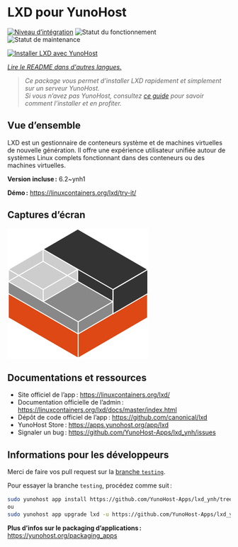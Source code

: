 <!--
Nota bene : ce README est automatiquement généré par <https://github.com/YunoHost/apps/tree/master/tools/readme_generator>
Il NE doit PAS être modifié à la main.
-->

# LXD pour YunoHost

[![Niveau d’intégration](https://apps.yunohost.org/badge/integration/lxd)](https://ci-apps.yunohost.org/ci/apps/lxd/)
![Statut du fonctionnement](https://apps.yunohost.org/badge/state/lxd)
![Statut de maintenance](https://apps.yunohost.org/badge/maintained/lxd)

[![Installer LXD avec YunoHost](https://install-app.yunohost.org/install-with-yunohost.svg)](https://install-app.yunohost.org/?app=lxd)

*[Lire le README dans d'autres langues.](./ALL_README.md)*

> *Ce package vous permet d’installer LXD rapidement et simplement sur un serveur YunoHost.*  
> *Si vous n’avez pas YunoHost, consultez [ce guide](https://yunohost.org/install) pour savoir comment l’installer et en profiter.*

## Vue d’ensemble

LXD est un gestionnaire de conteneurs système et de machines virtuelles de nouvelle génération. Il offre une expérience utilisateur unifiée autour de systèmes Linux complets fonctionnant dans des conteneurs ou des machines virtuelles.


**Version incluse :** 6.2~ynh1

**Démo :** <https://linuxcontainers.org/lxd/try-it/>

## Captures d’écran

![Capture d’écran de LXD](./doc/screenshots/LXD-logo.png)

## Documentations et ressources

- Site officiel de l’app : <https://linuxcontainers.org/lxd/>
- Documentation officielle de l’admin : <https://linuxcontainers.org/lxd/docs/master/index.html>
- Dépôt de code officiel de l’app : <https://github.com/canonical/lxd>
- YunoHost Store : <https://apps.yunohost.org/app/lxd>
- Signaler un bug : <https://github.com/YunoHost-Apps/lxd_ynh/issues>

## Informations pour les développeurs

Merci de faire vos pull request sur la [branche `testing`](https://github.com/YunoHost-Apps/lxd_ynh/tree/testing).

Pour essayer la branche `testing`, procédez comme suit :

```bash
sudo yunohost app install https://github.com/YunoHost-Apps/lxd_ynh/tree/testing --debug
ou
sudo yunohost app upgrade lxd -u https://github.com/YunoHost-Apps/lxd_ynh/tree/testing --debug
```

**Plus d’infos sur le packaging d’applications :** <https://yunohost.org/packaging_apps>
